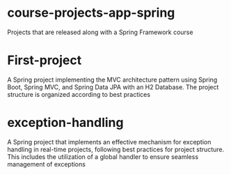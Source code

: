 # course-projects-app-spring
Projects that are released along with a Spring Framework course

# First-project
A Spring project implementing the MVC architecture pattern using Spring Boot, Spring MVC, and Spring Data JPA with an H2 Database. The project structure is organized according to best practices 

# exception-handling
A Spring project that implements an effective mechanism for exception handling in real-time projects, following best practices for project structure. This includes the utilization of a global handler to ensure seamless management of exceptions

